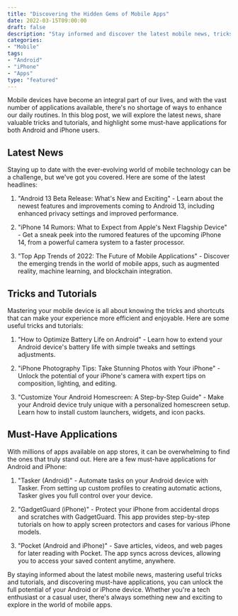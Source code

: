 ```yaml
---
title: "Discovering the Hidden Gems of Mobile Apps"
date: 2022-03-15T09:00:00
draft: false
description: "Stay informed and discover the latest mobile news, tricks, tutorials, and applications for Android and iPhone."
categories:
- "Mobile"
tags:
- "Android"
- "iPhone"
- "Apps"
type: "featured"
---
```


Mobile devices have become an integral part of our lives, and with the vast number of applications available, there's no shortage of ways to enhance our daily routines. In this blog post, we will explore the latest news, share valuable tricks and tutorials, and highlight some must-have applications for both Android and iPhone users.

## Latest News

Staying up to date with the ever-evolving world of mobile technology can be a challenge, but we've got you covered. Here are some of the latest headlines:

1. "Android 13 Beta Release: What's New and Exciting" - Learn about the newest features and improvements coming to Android 13, including enhanced privacy settings and improved performance.

2. "iPhone 14 Rumors: What to Expect from Apple's Next Flagship Device" - Get a sneak peek into the rumored features of the upcoming iPhone 14, from a powerful camera system to a faster processor.

3. "Top App Trends of 2022: The Future of Mobile Applications" - Discover the emerging trends in the world of mobile apps, such as augmented reality, machine learning, and blockchain integration.

## Tricks and Tutorials

Mastering your mobile device is all about knowing the tricks and shortcuts that can make your experience more efficient and enjoyable. Here are some useful tricks and tutorials:

1. "How to Optimize Battery Life on Android" - Learn how to extend your Android device's battery life with simple tweaks and settings adjustments.

2. "iPhone Photography Tips: Take Stunning Photos with Your iPhone" - Unlock the potential of your iPhone's camera with expert tips on composition, lighting, and editing.

3. "Customize Your Android Homescreen: A Step-by-Step Guide" - Make your Android device truly unique with a personalized homescreen setup. Learn how to install custom launchers, widgets, and icon packs.

## Must-Have Applications

With millions of apps available on app stores, it can be overwhelming to find the ones that truly stand out. Here are a few must-have applications for Android and iPhone:

1. "Tasker (Android)" - Automate tasks on your Android device with Tasker. From setting up custom profiles to creating automatic actions, Tasker gives you full control over your device.

2. "GadgetGuard (iPhone)" - Protect your iPhone from accidental drops and scratches with GadgetGuard. This app provides step-by-step tutorials on how to apply screen protectors and cases for various iPhone models.

3. "Pocket (Android and iPhone)" - Save articles, videos, and web pages for later reading with Pocket. The app syncs across devices, allowing you to access your saved content anytime, anywhere.

By staying informed about the latest mobile news, mastering useful tricks and tutorials, and discovering must-have applications, you can unlock the full potential of your Android or iPhone device. Whether you're a tech enthusiast or a casual user, there's always something new and exciting to explore in the world of mobile apps.
